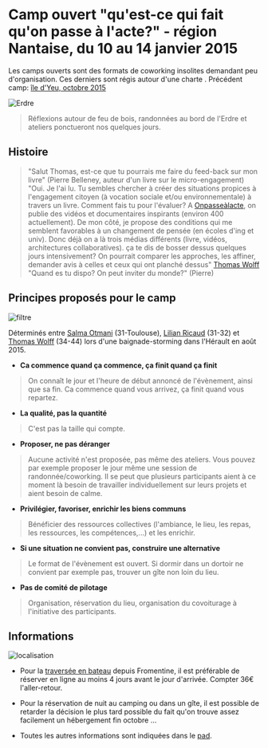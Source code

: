 # Camp ouvert "qu'est-ce qui fait qu'on passe à l'acte?" - région Nantaise, du 10 au 14 janvier 2015

Les camps ouverts sont des formats de coworking insolites demandant peu d'organisation. Ces derniers sont régis autour d'une charte . Précédent camp: [île d'Yeu, octobre 2015](http://multibao.org/WolffThomas/perles_gestion_projets/contributions/passe/Camp_ouvert_oct15.md)

![Erdre](http://p1.storage.canalblog.com/15/09/781963/71427618.jpg)

> Réflexions autour de feu de bois, randonnées au bord de l'Erdre et ateliers ponctueront nos quelques jours. 

## Histoire

> "Salut Thomas, est-ce que tu pourrais me faire du feed-back sur mon livre" (Pierre Belleney, auteur d'un livre sur le micro-engagement)
> "Oui. Je l'ai lu. Tu sembles chercher à créer des situations propices à l'engagement citoyen (à vocation sociale et/ou environnementale) à travers un livre. Comment fais tu pour l'évaluer? A [Onpasseàlacte](http://onpassealacte.fr), on publie des vidéos et documentaires inspirants (environ 400 actuellement). De mon côté, je propose des conditions qui me semblent favorables à un changement de pensée (en écoles d'ing et univ). Donc déjà on a là trois médias différents (livre, vidéos, architectures collaboratives). ça te dis de bosser dessus quelques jours intensivement? On pourrait comparer les approches, les affiner, demander avis à celles et ceux qui ont planché dessus" [Thomas Wolff](https://fr.linkedin.com/in/thomas-wolff-a8aa41a5)
> "Quand es tu dispo? On peut inviter du monde?" (Pierre)

## Principes proposés pour le camp

![filtre](http://media1.coffee-webstore.com/themes/cupandco_v3/img/scat/filtre-cafetiere.jpg)

Déterminés entre [Salma Otmani](fr.viadeo.com/fr/profile/salma.otmani) (31-Toulouse), [Lilian Ricaud](www.lilianricaud.com) (31-32) et   [Thomas Wolff](http://twitter.com/thom_wolff) (34-44) lors d'une baignade-storming dans l'Hérault en août 2015.

* **Ca commence quand ça commence, ça finit quand ça finit**

> On connaît le jour et l'heure de début annoncé de l'évènement, ainsi que sa fin. Ca commence quand vous arrivez, ça finit quand vous repartez. 

* **La qualité, pas la quantité**

> C'est pas la taille qui compte.

* **Proposer, ne pas déranger**

> Aucune activité n'est proposée, pas même des ateliers. Vous pouvez par exemple proposer le jour même une session de randonnée/coworking. Il se peut que plusieurs participants aient à ce moment là besoin de travailler individuellement sur leurs projets et aient besoin de calme.

* **Privilégier, favoriser, enrichir les biens communs**

> Bénéficier des ressources collectives (l'ambiance, le lieu, les repas, les ressources, les compétences,...) et les enrichir. 

* **Si une situation ne convient pas, construire une alternative**

> Le format de l'évènement est ouvert. Si dormir dans un dortoir ne convient par exemple pas, trouver un gîte non loin du lieu. 

* **Pas de comité de pilotage**

> Organisation, réservation du lieu, organisation du covoiturage à l'initiative des participants.

## Informations 

![localisation](http://www.yeunet.com/venir/media/index/CarteVenir.jpg)

* Pour la [traversée en bateau](http://www.ile-yeu.fr/Acces/Traversees-maritimes) depuis Fromentine, il est préférable de réserver en ligne au moins 4 jours avant le jour d'arrivée. Compter 36€ l'aller-retour. 

* Pour la réservation de nuit au camping ou dans un gîte, il est possible de retarder la décision le plus tard possible du fait qu'on trouve assez facilement un hébergement fin octobre ... 

* Toutes les autres informations sont indiquées dans le [pad](https://mensuel.framapad.org/p/camp_ouvert_ile_yeu). 
